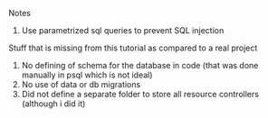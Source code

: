 Notes
1. Use parametrized sql queries to prevent SQL injection

Stuff that is missing from this tutorial as compared to a real project
1. No defining of schema for the database in code (that was done manually in psql which is not ideal)
2. No use of data or db migrations
3. Did not define a separate folder to store all resource controllers (although i did it)